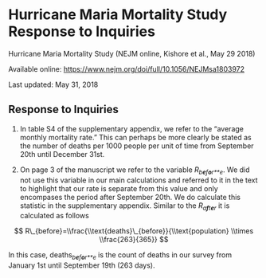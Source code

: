 Hurricane Maria Mortality Study Response to Inquiries
================

Hurricane Maria Mortality Study (NEJM online, Kishore et al., May 29 2018)

Available online: <https://www.nejm.org/doi/full/10.1056/NEJMsa1803972>

Last updated: May 31, 2018

Response to Inquiries
---------------------

1.  In table S4 of the supplementary appendix, we refer to the “average monthly mortality rate.” This can perhaps be more clearly be stated as the number of deaths per 1000 people per unit of time from September 20th until December 31st.

2.  On page 3 of the manuscript we refer to the variable *R*<sub>*b**e**f**o**r**e*</sub>. We did not use this variable in our main calculations and referred to it in the text to highlight that our rate is separate from this value and only encompases the period after September 20th. We do calculate this statistic in the supplementary appendix. Similar to the *R*<sub>*a**f**t**e**r*</sub> it is calculated as follows

$$
R\_{before}=\\frac{\\text{deaths}\_{before}}{\\text{population} \\times \\frac{263}{365}}
$$

In this case, deaths<sub>*b**e**f**o**r**e*</sub> is the count of deaths in our survey from January 1st until September 19th (263 days).
